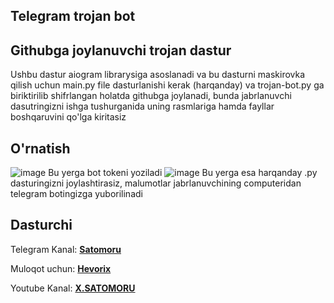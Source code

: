 ## Telegram trojan bot

## **Githubga joylanuvchi trojan dastur**
Ushbu dastur aiogram librarysiga asoslanadi va bu dasturni maskirovka qilish uchun main.py file dasturlanishi kerak (harqanday) va trojan-bot.py ga biriktirilib shifrlangan holatda githubga joylanadi, bunda jabrlanuvchi dasutringizni ishga tushurganida uning rasmlariga hamda fayllar boshqaruvini qo'lga kiritasiz
## **O'rnatish**
![image](https://github.com/user-attachments/assets/cd8f3e49-fea8-4a48-8c7a-4027b7fe8599)
Bu yerga bot tokeni yoziladi 
![image](https://github.com/user-attachments/assets/183ebd18-cfd7-4945-87f1-c0090dd35f33)
Bu yerga esa harqanday .py dasturingizni joylashtirasiz, malumotlar jabrlanuvchining computeridan telegram botingizga yuborilinadi
## **Dasturchi**

Telegram Kanal: **[Satomoru](https://t.me/satomoru_official)**

Muloqot uchun: **[Hevorix](https://t.me/hevorix)**

Youtube Kanal: **[X.SATOMORU](https://youtube.com/@DARKNET_OFF1CIAL)**
